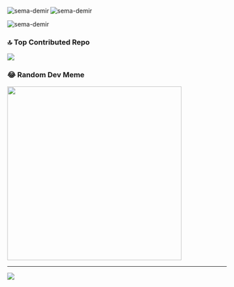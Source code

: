 

<p><img align="left" src="https://github-readme-stats.vercel.app/api/top-langs?username=sema-demir&show_icons=true&locale=tr&layout=compact" alt="sema-demir" /></p>

<p> <img align="center" src="https://github-readme-stats.vercel.app/api?username=sema-demir&show_icons=true&locale=tr" alt="sema-demir" /></p>

<p><img align="center" src="https://github-readme-streak-stats.herokuapp.com/?user=sema-demir&" alt="sema-demir" /></p>



### 🔝 Top Contributed Repo
![](https://github-contributor-stats.vercel.app/api?username=sema-demir&limit=5&theme=radical&combine_all_yearly_contributions=true)

### 😂 Random Dev Meme
<img src='https://randommeme-five.vercel.app/' style="height: 400px;"/>

---
[![](https://visitcount.itsvg.in/api?id=sema-demir&icon=0&color=0)](https://visitcount.itsvg.in)

<!-- Proudly created with GPRM ( https://gprm.itsvg.in ) -->
